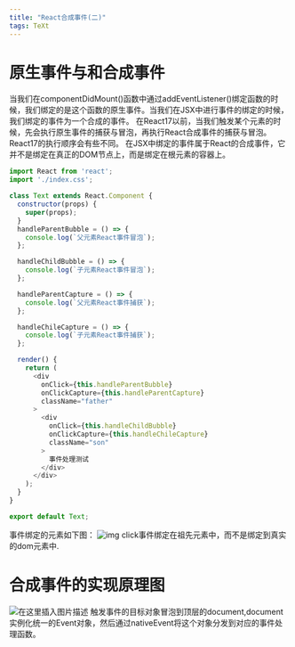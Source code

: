 ```yaml
---
title: "React合成事件(二)"
tags: TeXt
---
```


# 原生事件与和合成事件
当我们在componentDidMount()函数中通过addEventListener()绑定函数的时候，我们绑定的是这个函数的原生事件。当我们在JSX中进行事件的绑定的时候，我们绑定的事件为一个合成的事件。
在React17以前，当我们触发某个元素的时候，先会执行原生事件的捕获与冒泡，再执行React合成事件的捕获与冒泡。React17的执行顺序会有些不同。
在JSX中绑定的事件属于React的合成事件，它并不是绑定在真正的DOM节点上，而是绑定在根元素的容器上。

```javascript
import React from 'react';
import './index.css';

class Text extends React.Component {
  constructor(props) {
    super(props);
  }
  handleParentBubble = () => {
    console.log(`父元素React事件冒泡`);
  };

  handleChildBubble = () => {
    console.log(`子元素React事件冒泡`);
  };

  handleParentCapture = () => {
    console.log(`父元素React事件捕获`);
  };

  handleChileCapture = () => {
    console.log(`子元素React事件捕获`);
  };

  render() {
    return (
      <div
        onClick={this.handleParentBubble}
        onClickCapture={this.handleParentCapture}
        className="father"
      >
        <div
          onClick={this.handleChildBubble}
          onClickCapture={this.handleChileCapture}
          className="son"
        >
          事件处理测试
        </div>
      </div>
    );
  }
}

export default Text;
```
事件绑定的元素如下图：
 ![img](https://img-blog.csdnimg.cn/10d3aee627034f78a0258a399ae3d9ab.png) 
click事件绑定在祖先元素中，而不是绑定到真实的dom元素中.

# 合成事件的实现原理图
![在这里插入图片描述](https://img-blog.csdnimg.cn/10d3aee627034f78a0258a399ae3d9ab.png)
触发事件的目标对象冒泡到顶层的document,document实例化统一的Event对象，然后通过nativeEvent将这个对象分发到对应的事件处理函数。